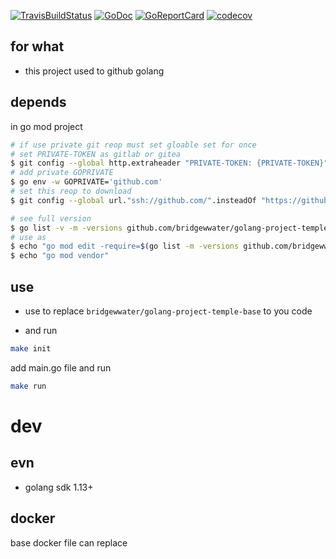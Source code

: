 [![TravisBuildStatus](https://api.travis-ci.org/bridgewwater/golang-project-temple-base.svg?branch=master)](https://travis-ci.org/bridgewwater/golang-project-temple-base)
[![GoDoc](https://godoc.org/github.com/bridgewwater/golang-project-temple-base?status.png)](https://godoc.org/github.com/bridgewwater/golang-project-temple-base/)
[![GoReportCard](https://goreportcard.com/badge/github.com/bridgewwater/golang-project-temple-base)](https://goreportcard.com/report/github.com/bridgewwater/golang-project-temple-base)
[![codecov](https://codecov.io/gh/bridgewwater/golang-project-temple-base/branch/master/graph/badge.svg)](https://codecov.io/gh/bridgewwater/golang-project-temple-base)

## for what

- this project used to github golang

## depends

in go mod project

```bash
# if use private git reop must set gloable set for once
# set PRIVATE-TOKEN as gitlab or gitea
$ git config --global http.extraheader "PRIVATE-TOKEN: {PRIVATE-TOKEN}"
# add private GOPRIVATE
$ go env -w GOPRIVATE='github.com'
# set this reop to download
$ git config --global url."ssh://github.com/".insteadOf "https://github.com/"

# see full version
$ go list -v -m -versions github.com/bridgewwater/golang-project-temple-base
# use as
$ echo "go mod edit -require=$(go list -m -versions github.com/bridgewwater/golang-project-temple-base.git | awk '{print $1 "@" $NF}')"
$ echo "go mod vendor"
```

## use

- use to replace
 `bridgewwater/golang-project-temple-base` to you code

- and run

```bash
make init
```

add main.go file and run

```bash
make run
```

# dev

## evn

- golang sdk 1.13+

## docker

base docker file can replace

